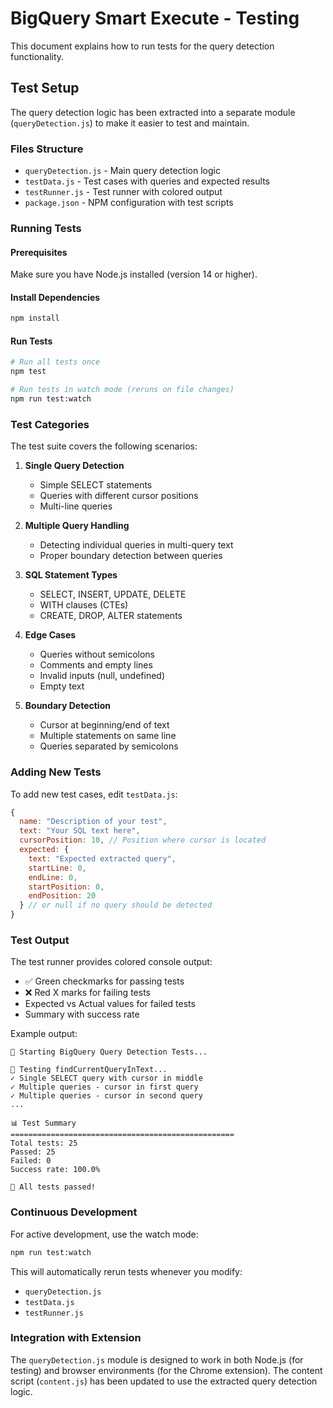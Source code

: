 # BigQuery Smart Execute - Testing

This document explains how to run tests for the query detection functionality.

## Test Setup

The query detection logic has been extracted into a separate module (`queryDetection.js`) to make it easier to test and maintain.

### Files Structure

- `queryDetection.js` - Main query detection logic
- `testData.js` - Test cases with queries and expected results
- `testRunner.js` - Test runner with colored output
- `package.json` - NPM configuration with test scripts

### Running Tests

#### Prerequisites

Make sure you have Node.js installed (version 14 or higher).

#### Install Dependencies

```bash
npm install
```

#### Run Tests

```bash
# Run all tests once
npm test

# Run tests in watch mode (reruns on file changes)
npm run test:watch
```

### Test Categories

The test suite covers the following scenarios:

1. **Single Query Detection**
   - Simple SELECT statements
   - Queries with different cursor positions
   - Multi-line queries

2. **Multiple Query Handling**
   - Detecting individual queries in multi-query text
   - Proper boundary detection between queries

3. **SQL Statement Types**
   - SELECT, INSERT, UPDATE, DELETE
   - WITH clauses (CTEs)
   - CREATE, DROP, ALTER statements

4. **Edge Cases**
   - Queries without semicolons
   - Comments and empty lines
   - Invalid inputs (null, undefined)
   - Empty text

5. **Boundary Detection**
   - Cursor at beginning/end of text
   - Multiple statements on same line
   - Queries separated by semicolons

### Adding New Tests

To add new test cases, edit `testData.js`:

```javascript
{
  name: "Description of your test",
  text: "Your SQL text here",
  cursorPosition: 10, // Position where cursor is located
  expected: {
    text: "Expected extracted query",
    startLine: 0,
    endLine: 0,
    startPosition: 0,
    endPosition: 20
  } // or null if no query should be detected
}
```

### Test Output

The test runner provides colored console output:
- ✅ Green checkmarks for passing tests
- ❌ Red X marks for failing tests
- Expected vs Actual values for failed tests
- Summary with success rate

Example output:
```
🚀 Starting BigQuery Query Detection Tests...

📍 Testing findCurrentQueryInText...
✓ Single SELECT query with cursor in middle
✓ Multiple queries - cursor in first query
✓ Multiple queries - cursor in second query
...

📊 Test Summary
==================================================
Total tests: 25
Passed: 25
Failed: 0
Success rate: 100.0%

🎉 All tests passed!
```

### Continuous Development

For active development, use the watch mode:

```bash
npm run test:watch
```

This will automatically rerun tests whenever you modify:
- `queryDetection.js`
- `testData.js`
- `testRunner.js`

### Integration with Extension

The `queryDetection.js` module is designed to work in both Node.js (for testing) and browser environments (for the Chrome extension). The content script (`content.js`) has been updated to use the extracted query detection logic.
